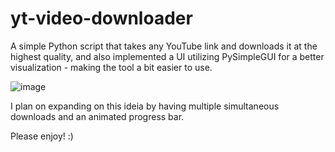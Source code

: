 # yt-video-downloader
A simple Python script that takes any YouTube link and downloads it at the highest quality, and also implemented a UI utilizing PySimpleGUI 
for a better visualization - making the tool a bit easier to use.

![image](https://user-images.githubusercontent.com/95662408/196773808-9a6e58cb-d6af-44ec-b0a6-af96457d2c0f.png)

I plan on expanding on this ideia by having multiple simultaneous downloads and an animated progress bar.

Please enjoy! :)
